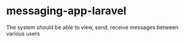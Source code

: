 # messaging-app-laravel
The system should be able to view, send, receive messages between various users
